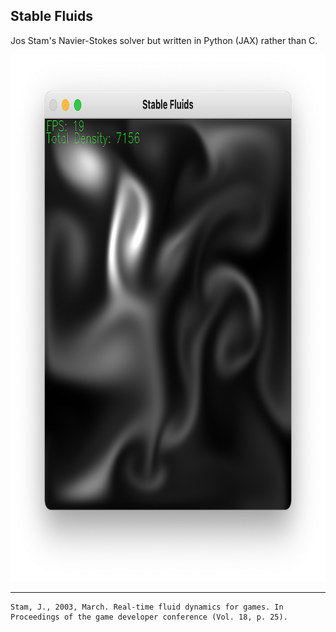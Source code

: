 ## Stable Fluids

Jos Stam's Navier-Stokes solver but written in Python (JAX) rather than C.

<p align="center">
  <img src="img/screenshot.png" width="800" height="843" />
</p>

<hr>

```
Stam, J., 2003, March. Real-time fluid dynamics for games. In Proceedings of the game developer conference (Vol. 18, p. 25).
```